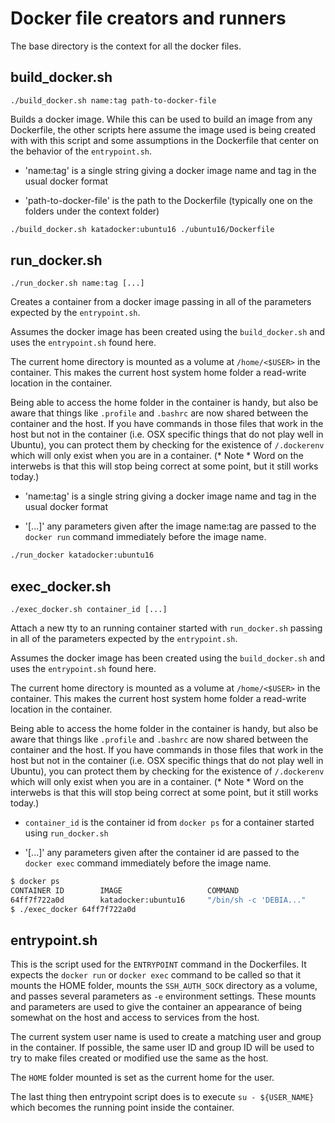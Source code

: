 # Docker file creators and runners

The base directory is the context for all the docker files.

## build_docker.sh

`./build_docker.sh name:tag path-to-docker-file`

Builds a docker image. While this can be used to build an image from any Dockerfile, the other scripts here assume the image used is being created with with this script and some assumptions in the Dockerfile that center on the behavior of the `entrypoint.sh`.

* 'name:tag' is a single string giving a docker image name and tag in the usual docker format

* 'path-to-docker-file' is the path to the Dockerfile (typically one on the folders under the context folder)

```bash
./build_docker.sh katadocker:ubuntu16 ./ubuntu16/Dockerfile
```

## run_docker.sh

`./run_docker.sh name:tag [...]`

Creates a container from a docker image passing in all of the parameters expected by the `entrypoint.sh`. 

Assumes the docker image has been created using the `build_docker.sh` and uses the `entrypoint.sh` found here.

The current home directory is mounted as a volume at `/home/<$USER>` in the container. This makes the current host system home folder a read-write location in the container. 

Being able to access the home folder in the container is handy, but also be aware that things like `.profile` and `.bashrc` are now shared between the container and the host. If you have commands in those files that work in the host but not in the container (i.e. OSX specific things that do not play well in Ubuntu), you can protect them by checking for the existence of `/.dockerenv` which will only exist when you are in a container. (* Note * Word on the interwebs is that this will stop being correct at some point, but it still works today.)


* 'name:tag' is a single string giving a docker image name and tag in the usual docker format

* '[...]' any parameters given after the image name:tag are passed to the `docker run` command immediately before the image name.

```bash
./run_docker katadocker:ubuntu16
```

## exec_docker.sh

`./exec_docker.sh container_id [...]`

Attach a new tty to an running container started with `run_docker.sh` passing in all of the parameters expected by the `entrypoint.sh`. 

Assumes the docker image has been created using the `build_docker.sh` and uses the `entrypoint.sh` found here.

The current home directory is mounted as a volume at `/home/<$USER>` in the container. This makes the current host system home folder a read-write location in the container. 

Being able to access the home folder in the container is handy, but also be aware that things like `.profile` and `.bashrc` are now shared between the container and the host. If you have commands in those files that work in the host but not in the container (i.e. OSX specific things that do not play well in Ubuntu), you can protect them by checking for the existence of `/.dockerenv` which will only exist when you are in a container. (* Note * Word on the interwebs is that this will stop being correct at some point, but it still works today.)

* `container_id` is the container id from `docker ps` for a container started using `run_docker.sh`

* '[...]' any parameters given after the container id are passed to the `docker exec` command immediately before the image name.

```bash
$ docker ps
CONTAINER ID        IMAGE                   COMMAND                  
64ff7f722a0d        katadocker:ubuntu16     "/bin/sh -c 'DEBIA..." 
$ ./exec_docker 64ff7f722a0d
```


## entrypoint.sh

This is the script used for the `ENTRYPOINT` command in the Dockerfiles. It expects the `docker run` or `docker exec` command to be called so that it mounts the HOME folder, mounts the `SSH_AUTH_SOCK` directory as a volume, and passes several parameters as `-e` environment settings. These mounts and parameters are used to give the container an appearance of being somewhat on the host and access to services from the host.

The current system user name is used to create a matching user and group in the container. If possible, the same user ID and group ID will be used to try to make files created or modified use the same as the host. 

The `HOME` folder mounted is set as the current home for the user.

The last thing then entrypoint script does is to execute `su - ${USER_NAME}` which becomes the running point inside the container.